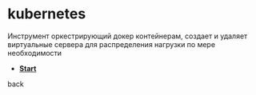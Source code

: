 # kubernetes
Инструмент оркестрирующий докер контейнерам, создает и удаляет виртуальные сервера для распределения нагрузки по мере необходимости

* **<a href="./pages/start/readme.md">Start</a>**

back